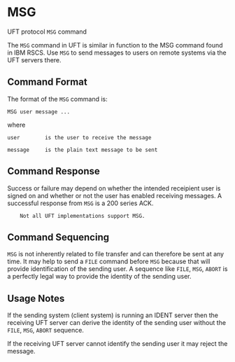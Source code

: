 # MSG

UFT protocol `MSG` command

The `MSG` command in UFT is similar in function to the MSG command
found in IBM RSCS. Use `MSG` to send messages to users on remote
systems via the UFT servers there.

## Command Format

The format of the `MSG` command is:

    MSG user message ...

where

    user        is the user to receive the message

    message     is the plain text message to be sent

## Command Response

Success or failure may depend on whether the intended receipient user
is signed on and whether or not the user has enabled receiving messages.
A successful response from `MSG` is a 200 series ACK.

        Not all UFT implementations support MSG.

## Command Sequencing

`MSG` is not inherently related to file transfer and can therefore
be sent at any time. It may help to send a `FILE` command before `MSG`
because that will provide identification of the sending user.
A sequence like `FILE`, `MSG`, `ABORT` is a perfectly legal way
to provide the identity of the sending user.

## Usage Notes

If the sending system (client system) is running an IDENT server then
the receiving UFT server can derive the identity of the sending user
without the `FILE`, `MSG`, `ABORT` sequence.

If the receiving UFT server cannot identify the sending user
it may reject the message.


